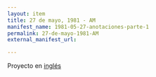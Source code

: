 ```yaml
---
layout: item
title: 27 de mayo, 1981 - AM
manifest_name: 1981-05-27-anotaciones-parte-1
permalink: 27-de-mayo-1981-AM
external_manifest_url: 

---
```

<!-- Add an essay or interpretive material below this line,
using HTML or markdown.  Do not modify this file above this line -->
Proyecto en <a href="https://lgsump.github.io/radio-venceremos-english/May-27-1981-AM">inglés</a> 
